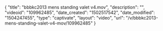 {
    "title": "bbbkc2013 mens standing valet v4.mov",
    "description": "",
    "videoid": "109962485",
    "date_created": "1502517542",
    "date_modified": "1504247455",
    "type": "captivate",
    "layout": "video",
    "url": "\/v\/bbbkc2013-mens-standing-valet-v4-mov\/109962485"
}